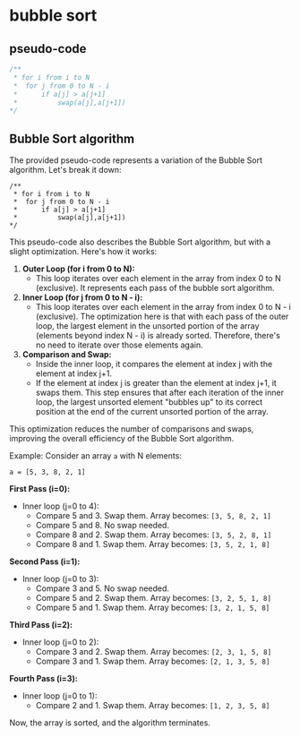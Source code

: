 # bubble sort

## pseudo-code

```c
/**
 * for i from i to N
 *  for j from 0 to N - i
 *      if a[j] > a[j+1]
 *          swap(a[j],a[j+1])
*/
```

## Bubble Sort algorithm

The provided pseudo-code represents a variation of the Bubble Sort algorithm. Let's break it down:

```
/**
 * for i from i to N
 *  for j from 0 to N - i
 *      if a[j] > a[j+1]
 *          swap(a[j],a[j+1])
*/

```

This pseudo-code also describes the Bubble Sort algorithm, but with a slight optimization. Here's how it works:

1. **Outer Loop (for i from 0 to N):**
    - This loop iterates over each element in the array from index 0 to N (exclusive). It represents each pass of the bubble sort algorithm.
2. **Inner Loop (for j from 0 to N - i):**
    - This loop iterates over each element in the array from index 0 to N - i (exclusive). The optimization here is that with each pass of the outer loop, the largest element in the unsorted portion of the array (elements beyond index N - i) is already sorted. Therefore, there's no need to iterate over those elements again.
3. **Comparison and Swap:**
    - Inside the inner loop, it compares the element at index j with the element at index j+1.
    - If the element at index j is greater than the element at index j+1, it swaps them. This step ensures that after each iteration of the inner loop, the largest unsorted element "bubbles up" to its correct position at the end of the current unsorted portion of the array.

This optimization reduces the number of comparisons and swaps, improving the overall efficiency of the Bubble Sort algorithm.

Example:
Consider an array `a` with N elements:

```
a = [5, 3, 8, 2, 1]

```

**First Pass (i=0):**

- Inner loop (j=0 to 4):
    - Compare 5 and 3. Swap them. Array becomes: `[3, 5, 8, 2, 1]`
    - Compare 5 and 8. No swap needed.
    - Compare 8 and 2. Swap them. Array becomes: `[3, 5, 2, 8, 1]`
    - Compare 8 and 1. Swap them. Array becomes: `[3, 5, 2, 1, 8]`

**Second Pass (i=1):**

- Inner loop (j=0 to 3):
    - Compare 3 and 5. No swap needed.
    - Compare 5 and 2. Swap them. Array becomes: `[3, 2, 5, 1, 8]`
    - Compare 5 and 1. Swap them. Array becomes: `[3, 2, 1, 5, 8]`

**Third Pass (i=2):**

- Inner loop (j=0 to 2):
    - Compare 3 and 2. Swap them. Array becomes: `[2, 3, 1, 5, 8]`
    - Compare 3 and 1. Swap them. Array becomes: `[2, 1, 3, 5, 8]`

**Fourth Pass (i=3):**

- Inner loop (j=0 to 1):
    - Compare 2 and 1. Swap them. Array becomes: `[1, 2, 3, 5, 8]`

Now, the array is sorted, and the algorithm terminates.

